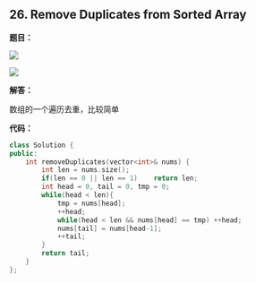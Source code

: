 ## 26. Remove Duplicates from Sorted Array

**题目：**

![](http://p9zl5r4hu.bkt.clouddn.com/2018-10-29leet_26_1.png)



![](http://p9zl5r4hu.bkt.clouddn.com/2018-10-29leet_26_2.png)

**解答：**

数组的一个遍历去重，比较简单

**代码：**

```cpp
class Solution {
public:
    int removeDuplicates(vector<int>& nums) {
        int len = nums.size();
        if(len == 0 || len == 1)    return len;
        int head = 0, tail = 0, tmp = 0;
        while(head < len){
            tmp = nums[head];
            ++head;
            while(head < len && nums[head] == tmp) ++head;
            nums[tail] = nums[head-1];
            ++tail;
        }
        return tail;
    }
};
```

